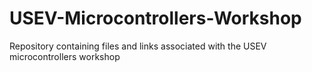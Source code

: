 # USEV-Microcontrollers-Workshop
Repository containing files and links associated with the USEV microcontrollers workshop

